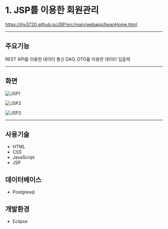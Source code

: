 # 1. JSP를 이용한 회원관리

<https://jhy3720.github.io/JSP/src/main/webapp/beanHome.html>


---

## 주요기능
REST API를 이용한 데이터 통신
DAO, DTO를 이용한 데이터 입출력 

---
## 화면


![JSP1](https://github.com/jhy3720/portfolio/assets/91109413/fb6d13da-2f7c-41e8-a38a-b0a280f780e3)



![JSP2](https://github.com/jhy3720/portfolio/assets/91109413/51c71176-cb51-4904-87c9-187b5b65ff62)


![JSP3](https://github.com/jhy3720/portfolio/assets/91109413/6d3cbd17-47b5-4c17-9bb0-d66a84790229)

---
## 사용기술
- HTML
- CSS
- JavaScript
- JSP

  
## 데이터베이스
- Postgresql

## 개발환경
- Eclipse
